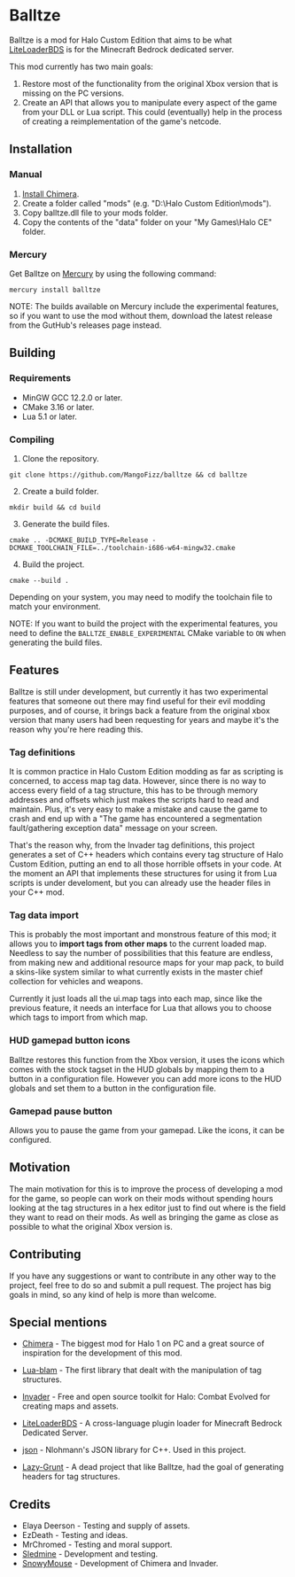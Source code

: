 # Balltze
Balltze is a mod for Halo Custom Edition that aims to be what 
[LiteLoaderBDS](https://github.com/LiteLDev/LiteLoaderBDS) is for the Minecraft
Bedrock dedicated server.

This mod currently has two main goals:
1. Restore most of the functionality from the original Xbox version that is missing on the PC versions.
2. Create an API that allows you to manipulate every aspect of the game from your DLL or Lua script. This could (eventually) help in the 
process of creating a reimplementation of the game's netcode.

## Installation
### Manual
1. [Install Chimera](https://github.com/SnowyMouse/chimera#installation).
2. Create a folder called "mods" (e.g. "D:\Halo Custom Edition\mods").
3. Copy balltze.dll file to your mods folder.
4. Copy the contents of the "data" folder on your "My Games\Halo CE" folder.

### Mercury
Get Balltze on [Mercury](https://github.com/Sledmine/Mercury) by using the
following command:
```
mercury install balltze
```

NOTE: The builds available on Mercury include the experimental features, so if you want to
use the mod without them, download the latest release from the GutHub's releases page instead.

## Building
### Requirements
- MinGW GCC 12.2.0 or later.
- CMake 3.16 or later.
- Lua 5.1 or later.

### Compiling
1. Clone the repository.
```
git clone https://github.com/MangoFizz/balltze && cd balltze
```
2. Create a build folder.
```
mkdir build && cd build
```
3. Generate the build files.
```
cmake .. -DCMAKE_BUILD_TYPE=Release -DCMAKE_TOOLCHAIN_FILE=../toolchain-i686-w64-mingw32.cmake
```
4. Build the project.
```
cmake --build .
```

Depending on your system, you may need to modify the toolchain file to match your 
environment.

NOTE: If you want to build the project with the experimental features, you need to
define the `BALLTZE_ENABLE_EXPERIMENTAL` CMake variable to `ON` when generating the 
build files.

## Features
Balltze is still under development, but currently it has two experimental 
features that someone out there may find useful for their evil modding 
purposes, and of course, it brings back a feature from the original xbox version that 
many users had been requesting for years and maybe it's the reason why 
you're here reading this.

### Tag definitions
It is common practice in Halo Custom Edition modding as far as scripting is concerned, 
to access map tag data. However, since there is no way to access every field of a tag 
structure, this has to be through memory addresses and offsets which just makes the 
scripts hard to read and maintain. Plus, it's very easy to make a mistake and cause the 
game to crash and end up with a "The game has encountered a segmentation fault/gathering exception data"
message on your screen.

That's the reason why, from the Invader tag definitions, this project generates a set 
of C++ headers which contains every tag structure of Halo Custom Edition, putting an 
end to all those horrible offsets in your code. At the moment an API that implements 
these structures for using it from Lua scripts is under develoment, but you can already
use the header files in your C++ mod.

### Tag data import
This is probably the most important and monstrous feature of this mod; it allows you 
to **import tags from other maps** to the current loaded map. Needless to say the number 
of possibilities that this feature are endless, from making new and additional resource
maps for your map pack, to build a skins-like system similar to what currently exists in 
the master chief collection for vehicles and weapons.

Currently it just loads all the ui.map tags into each map, since like the previous 
feature, it needs an interface for Lua that allows you to choose which tags to import 
from which map.

### HUD gamepad button icons
Balltze restores this function from the Xbox version, it uses the icons which comes 
with the stock tagset in the HUD globals by mapping them to a button in a configuration 
file. However you can add more icons to the HUD globals and set them to a button in the
configuration file.

### Gamepad pause button
Allows you to pause the game from your gamepad. Like the icons, it can be configured.

## Motivation
The main motivation for this is to improve the process of developing a mod for the 
game, so people can work on their mods without spending hours looking at the tag structures 
in a hex editor just to find out where is the field they want to read on their mods. As 
well as bringing the game as close as possible to what the original Xbox version is.

## Contributing
If you have any suggestions or want to contribute in any other way to the project, feel 
free to do so and submit a pull request. The project has big goals in mind, so any kind
of help is more than welcome.

## Special mentions 
- [Chimera](https://github.com/SnowyMouse/chimera) - The biggest mod for Halo 1 on PC and 
a great source of inspiration for the development of this mod.

- [Lua-blam](https://github.com/Sledmine/lua-blam) - The first library that dealt with the 
manipulation of tag structures.

- [Invader](https://github.com/SnowyMouse/invader) - Free and open source toolkit for Halo: 
Combat Evolved for creating maps and assets. 

- [LiteLoaderBDS](https://github.com/LiteLDev/LiteLoaderBDS) - A cross-language plugin loader
for Minecraft Bedrock Dedicated Server.

- [json](https://github.com/nlohmann/json) - Nlohmann's JSON library for C++. Used in this
project.

- [Lazy-Grunt](https://github.com/Modzybear/Lazy-Grunt) - A dead project that like Balltze, 
had the goal of generating headers for tag structures.

## Credits 
- Elaya Deerson - Testing and supply of assets.
- EzDeath - Testing and ideas.
- MrChromed - Testing and moral support.
- [Sledmine](https://github.com/Sledmine) - Development and testing.
- [SnowyMouse](https://github.com/SnowyMouse) - Development of Chimera and Invader.
